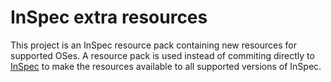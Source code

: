 # InSpec extra resources

This project is an InSpec resource pack containing new resources for supported OSes. A resource pack is used instead of commiting directly to [InSpec](https://github.com/inspec/inspec/tree/master/lib/inspec/resources) to make the resources available to all supported versions of InSpec.

